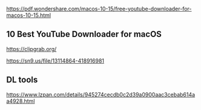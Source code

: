 https://pdf.wondershare.com/macos-10-15/free-youtube-downloader-for-macos-10-15.html
## 10 Best YouTube Downloader for macOS
https://clipgrab.org/

https://sn9.us/file/13114864-418916981

## DL tools
https://www.lzpan.com/details/945274cecdb0c2d39a0900aac3cebab614aa4928.html
